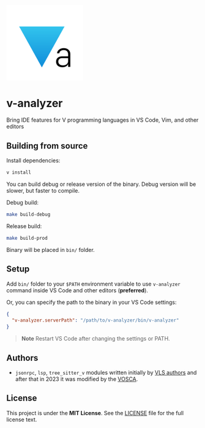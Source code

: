 <img width="200px" src="./docs/cover.png">

# v-analyzer

Bring IDE features for V programming languages in VS Code, Vim, and other editors

## Building from source

Install dependencies:

```bash
v install
```

You can build debug or release version of the binary.
Debug version will be slower, but faster to compile.

Debug build:

```bash
make build-debug
```

Release build:

```bash
make build-prod
```

Binary will be placed in `bin/` folder.

## Setup

Add `bin/` folder to your `$PATH` environment variable to use `v-analyzer`
command inside VS Code and other editors (**preferred**).

Or, you can specify the path to the binary in your VS Code settings:

```json
{
  "v-analyzer.serverPath": "/path/to/v-analyzer/bin/v-analyzer"
}
```

> **Note**
> Restart VS Code after changing the settings or PATH.

## Authors

- `jsonrpc`, `lsp`, `tree_sitter_v` modules written initially by
  [VLS authors](https://github.com/vlang/vls) and after that in 2023 it was modified by the
  [VOSCA](https://github.com/vlang-association).

## License

This project is under the **MIT License**.
See the
[LICENSE](https://github.com/vlang-association/v-analyzer/blob/master/LICENSE)
file for the full license text.
